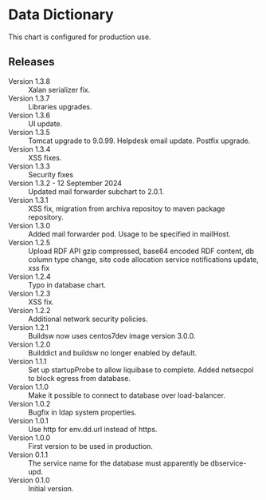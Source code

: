 # Data Dictionary

This chart is configured for production use.

## Releases

<dl>
  <dt>Version 1.3.8</dt>
  <dd>Xalan serializer fix.</dd>

  <dt>Version 1.3.7</dt>
  <dd>Libraries upgrades.</dd>

  <dt>Version 1.3.6</dt>
  <dd>UI update.</dd>

  <dt>Version 1.3.5</dt>
  <dd>Tomcat upgrade to 9.0.99. Helpdesk email update. Postfix upgrade.</dd>

  <dt>Version 1.3.4</dt>
  <dd>XSS fixes.</dd>

  <dt>Version 1.3.3</dt>
  <dd>Security fixes</dd>

  <dt>Version 1.3.2 - 12 September 2024</dt>
  <dd>Updated mail forwarder subchart to 2.0.1.</dd>

  <dt>Version 1.3.1</dt>
  <dd>XSS fix, migration from archiva repositoy to maven package repository.</dd>

  <dt>Version 1.3.0</dt>
  <dd>Added mail forwarder pod. Usage to be specified in mailHost.</dd>

  <dt>Version 1.2.5</dt>
  <dd>Upload RDF API gzip compressed, base64 encoded RDF content, db column type change,
      site code allocation service notifications update, xss fix</dd>

  <dt>Version 1.2.4</dt>
  <dd>Typo in database chart.</dd>

  <dt>Version 1.2.3</dt>
  <dd>XSS fix.</dd>

  <dt>Version 1.2.2</dt>
  <dd>Additional network security policies.</dd>

  <dt>Version 1.2.1</dt>
  <dd>Buildsw now uses centos7dev image version 3.0.0.</dd>

  <dt>Version 1.2.0</dt>
  <dd>Builddict and buildsw no longer enabled by default.</dd>

  <dt>Version 1.1.1</dt>
  <dd>Set up startupProbe to allow liquibase to complete.
     Added netsecpol to block egress from database.</dd>

  <dt>Version 1.1.0</dt>
  <dd>Make it possible to connect to database over load-balancer.</dd>

  <dt>Version 1.0.2</dt>
  <dd>Bugfix in ldap system properties.</dd>

  <dt>Version 1.0.1</dt>
  <dd>Use http for env.dd.url instead of https.</dd>

  <dt>Version 1.0.0</dt>
  <dd>First version to be used in production.</dd>

  <dt>Version 0.1.1</dt>
  <dd>The service name for the database must apparently be dbservice-upd.</dd>

  <dt>Version 0.1.0</dt>
  <dd>Initial version.</dd>

</dl>

